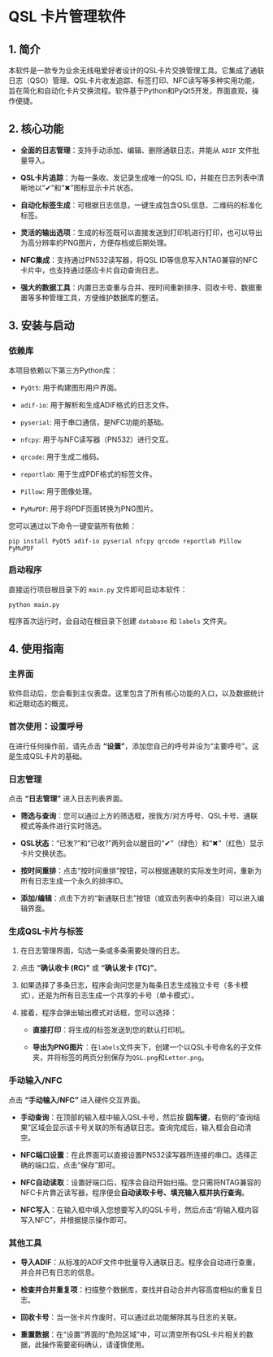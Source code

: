 # QSL 卡片管理软件

## 1. 简介

本软件是一款专为业余无线电爱好者设计的QSL卡片交换管理工具。它集成了通联日志（QSO）管理、QSL卡片收发追踪、标签打印、NFC读写等多种实用功能，旨在简化和自动化卡片交换流程。软件基于Python和PyQt5开发，界面直观，操作便捷。

## 2. 核心功能

- **全面的日志管理**：支持手动添加、编辑、删除通联日志，并能从 `ADIF` 文件批量导入。

- **QSL卡片追踪**：为每一条收、发记录生成唯一的QSL ID，并能在日志列表中清晰地以“✔”和“✖”图标显示卡片状态。

- **自动化标签生成**：可根据日志信息，一键生成包含QSL信息、二维码的标准化标签。

- **灵活的输出选项**：生成的标签既可以直接发送到打印机进行打印，也可以导出为高分辨率的PNG图片，方便存档或后期处理。

- **NFC集成**：支持通过PN532读写器，将QSL ID等信息写入NTAG兼容的NFC卡片中，也支持通过感应卡片自动查询日志。

- **强大的数据工具**：内置日志查重与合并、按时间重新排序、回收卡号、数据重置等多种管理工具，方便维护数据库的整洁。

## 3. 安装与启动

### 依赖库

本项目依赖以下第三方Python库：

- `PyQt5`: 用于构建图形用户界面。

- `adif-io`: 用于解析和生成ADIF格式的日志文件。

- `pyserial`: 用于串口通信，是NFC功能的基础。

- `nfcpy`: 用于与NFC读写器（PN532）进行交互。

- `qrcode`: 用于生成二维码。

- `reportlab`: 用于生成PDF格式的标签文件。

- `Pillow`: 用于图像处理。

- `PyMuPDF`: 用于将PDF页面转换为PNG图片。

您可以通过以下命令一键安装所有依赖：

```
pip install PyQt5 adif-io pyserial nfcpy qrcode reportlab Pillow PyMuPDF
```

### 启动程序

直接运行项目根目录下的 `main.py` 文件即可启动本软件：

```
python main.py
```

程序首次运行时，会自动在根目录下创建 `database` 和 `labels` 文件夹。

## 4. 使用指南

### 主界面

软件启动后，您会看到主仪表盘。这里包含了所有核心功能的入口，以及数据统计和近期动态的概览。

### 首次使用：设置呼号

在进行任何操作前，请先点击 **“设置”**，添加您自己的呼号并设为“主要呼号”。这是生成QSL卡片的基础。

### 日志管理

点击 **“日志管理”** 进入日志列表界面。

- **筛选与查询**：您可以通过上方的筛选框，按我方/对方呼号、QSL卡号、通联模式等条件进行实时筛选。

- **QSL状态**：“已发?”和“已收?”两列会以醒目的“✔”（绿色）和“✖”（红色）显示卡片交换状态。

- **按时间重排**：点击“按时间重排”按钮，可以根据通联的实际发生时间，重新为所有日志生成一个永久的排序ID。

- **添加/编辑**：点击下方的“新通联日志”按钮（或双击列表中的条目）可以进入编辑界面。

### 生成QSL卡片与标签

1. 在日志管理界面，勾选一条或多条需要处理的日志。

2. 点击 **“确认收卡 (RC)”** 或 **“确认发卡 (TC)”**。

3. 如果选择了多条日志，程序会询问您是为每条日志生成独立卡号（多卡模式），还是为所有日志生成一个共享的卡号（单卡模式）。

4. 接着，程序会弹出输出模式对话框，您可以选择：
   
   - **直接打印**：将生成的标签发送到您的默认打印机。
   
   - **导出为PNG图片**：在`labels`文件夹下，创建一个以QSL卡号命名的子文件夹，并将标签的两页分别保存为`QSL.png`和`Letter.png`。

### 手动输入/NFC

点击 **“手动输入/NFC”** 进入硬件交互界面。

- **手动查询**：在顶部的输入框中输入QSL卡号，然后按 **回车键**，右侧的“查询结果”区域会显示该卡号关联的所有通联日志。查询完成后，输入框会自动清空。

- **NFC端口设置**：在此界面可以直接设置PN532读写器所连接的串口。选择正确的端口后，点击“保存”即可。

- **NFC自动读取**：设置好端口后，程序会自动开始扫描。您只需将NTAG兼容的NFC卡片靠近读写器，程序便会**自动读取卡号、填充输入框并执行查询**。

- **NFC写入**：在输入框中填入您想要写入的QSL卡号，然后点击“将输入框内容写入NFC”，并根据提示操作即可。

### 其他工具

- **导入ADIF**：从标准的ADIF文件中批量导入通联日志。程序会自动进行查重，并合并已有日志的信息。

- **检查并合并重复项**：扫描整个数据库，查找并自动合并内容高度相似的重复日志。

- **回收卡号**：当一张卡片作废时，可以通过此功能解除其与日志的关联。

- **重置数据**：在“设置”界面的“危险区域”中，可以清空所有QSL卡片相关的数据，此操作需要密码确认，请谨慎使用。
